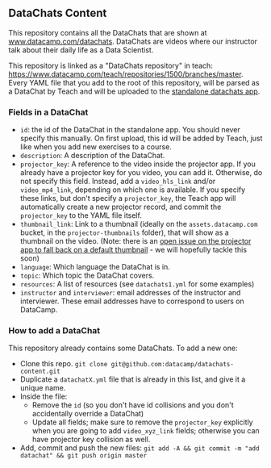 ## DataChats Content

This repository contains all the DataChats that are shown at www.datacamp.com/datachats. DataChats are videos where our instructor talk about their daily life as a Data Scientist.

This repository is linked as a "DataChats repository" in teach: https://www.datacamp.com/teach/repositories/1500/branches/master. Every YAML file that you add to the root of this repository, will be parsed as a DataChat by Teach and will be uploaded to the [standalone datachats app](https://github.com/datacamp/datachats).

### Fields in a DataChat

- `id`: the id of the DataChat in the standalone app. You should never specify this manually. On first upload, this id will be added by Teach, just like when you add new exercises to a course.
- `description`: A description of the DataChat.
- `projector_key`: A reference to the video inside the projector app. If you already have a projector key for you video, you can add it. Otherwise, do not specify this field. Instead, add a `video_hls_link` and/or `video_mp4_link`, depending on which one is available. If you specify these links, but don't specify a `projector_key`, the Teach app will automatically create a new projector record, and commit the `projector_key` to the YAML file itself.
- `thumbnail_link`: Link to a thumbnail (ideally on the `assets.datacamp.com` bucket, in the `projector-thumbnails` folder), that will show as a thumbnail on the video. (Note: there is an [open issue on the projector app to fall back on a default thumbnail](https://github.com/datacamp/projector/issues/129) - we will hopefully tackle this soon)
- `language`: Which language the DataChat is in.
- `topic`: Which topic the DataChat covers.
- `resources`: A list of resources (see `datachats1.yml` for some examples)
- `instructor` and `interviewer`: email addresses of the instructor and interviewer. These email addresses have to correspond to users on DataCamp.

### How to add a DataChat

This repository already contains some DataChats. To add a new one:

- Clone this repo. `git clone git@github.com:datacamp/datachats-content.git`
- Duplicate a `datachatX.yml` file that is already in this list, and give it a unique name.
- Inside the file:
   + Remove the `id` (so you don't have id collisions and you don't accidentally override a DataChat)
   + Update all fields; make sure to remove the `projector_key` explicitly when you are going to add `video_xyz_link` fields; otherwise you can have projector key collision as well.
- Add, commit and push the new files: `git add -A && git commit -m "add datachat" && git push origin master`

